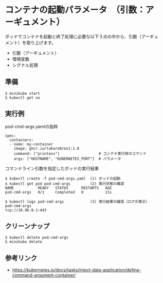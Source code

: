# コンテナの起動パラメータ　（引数：アーギュメント）
ポッドでコンテナを起動と終了処理に必要な以下３点の中から、引数（アーギュメント）を取り上げます。
  - 引数（アーギュメント）
  - 環境変数
  - シグナル処理


## 準備
```
$ minikube start
$ kubectl get no
```

## 実行例

pod-cmd-args.yamlの抜粋
```
spec:
  containers:
  - name: my-container
    image: ghcr.io/takara9/ex1:1.0
    command: ["printenv"]                  # コンテナ実行時のコマンド
    args: ["HOSTNAME", "KUBERNETES_PORT"]  # パラメータ
```


コマンドライン引数を指定したポッドの実行結果
```
$ kubectl create -f pod-cmd-args.yaml  (1) ポッドの起動
$ kubectl get pod pod-cmd-args         (2) 実行状態の確認
NAME           READY   STATUS      RESTARTS   AGE
pod-cmd-args   0/1     Completed   0          21s

$ kubectl logs pod-cmd-args            (3) 実行結果の確認（ログの表示）
pod-cmd-args
tcp://10.96.0.1:443
```


## クリーンナップ
```
$ kubectl delete pod-cmd-args
$ minikube delete
```


## 参考リンク
- https://kubernetes.io/docs/tasks/inject-data-application/define-command-argument-container/
